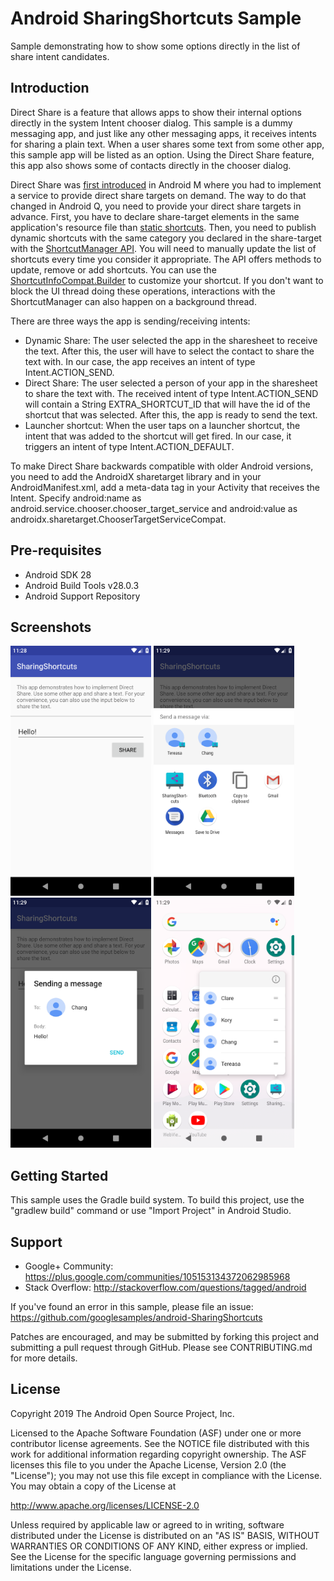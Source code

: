 
Android SharingShortcuts Sample
===================================

Sample demonstrating how to show some options directly in the list of share intent candidates.

Introduction
------------

Direct Share is a feature that allows apps to show their internal options directly in the
system Intent chooser dialog. This sample is a dummy messaging app, and just like any other
messaging apps, it receives intents for sharing a plain text. When a user shares some text from some
other app, this sample app will be listed as an option. Using the Direct Share feature, this app
also shows some of contacts directly in the chooser dialog.

Direct Share was [first introduced][1] in Android M where you had to implement a service to provide
direct share targets on demand. The way to do that changed in Android Q, you need to provide your
direct share targets in advance. First, you have to declare share-target elements in the same
application's resource file than [static shortcuts][2]. Then, you need to publish dynamic
shortcuts with the same category you declared in the share-target with the [ShortcutManager API][3].
You will need to manually update the list of shortcuts every time you consider it appropriate.
The API offers methods to update, remove or add shortcuts. You can use the
[ShortcutInfoCompat.Builder][4] to customize your shortcut. If you don't want to block the UI thread
doing these operations, interactions with the ShortcutManager can also happen on a background thread.

There are three ways the app is sending/receiving intents:
- Dynamic Share: The user selected the app in the sharesheet to receive the text. After this,
the user will have to select the contact to share the text with. In our case, the app receives an
intent of type Intent.ACTION_SEND.
- Direct Share: The user selected a person of your app in the sharesheet to share the text with.
The received intent of type Intent.ACTION_SEND will contain a String EXTRA_SHORTCUT_ID that will
have the id of the shortcut that was selected. After this, the app is ready to send the text.
- Launcher shortcut: When the user taps on a launcher shortcut, the intent that was
added to the shortcut will get fired. In our case, it triggers an intent of type Intent.ACTION_DEFAULT.

To make Direct Share backwards compatible with older Android versions, you need to add the AndroidX
sharetarget library and in your AndroidManifest.xml, add a meta-data tag in your Activity that
receives the Intent. Specify android:name as android.service.chooser.chooser_target_service and
android:value as androidx.sharetarget.ChooserTargetServiceCompat.

[1]: https://developer.android.com/about/versions/marshmallow/android-6.0#direct-share
[2]: https://developer.android.com/guide/topics/ui/shortcuts/creating-shortcuts
[3]: https://developer.android.com/reference/androidx/core/content/pm/ShortcutManagerCompat.html
[4]: https://developer.android.com/reference/androidx/core/content/pm/ShortcutInfoCompat.Builder.html

Pre-requisites
--------------

- Android SDK 28
- Android Build Tools v28.0.3
- Android Support Repository

Screenshots
-------------

<img src="screenshots/1-main.png" height="400" alt="Screenshot"/> <img src="screenshots/2-intent.png" height="400" alt="Screenshot"/> <img src="screenshots/3-message.png" height="400" alt="Screenshot"/> <img src="screenshots/4-static_shortcuts.png" height="400" alt="Screenshot"/> 

Getting Started
---------------

This sample uses the Gradle build system. To build this project, use the
"gradlew build" command or use "Import Project" in Android Studio.

Support
-------

- Google+ Community: https://plus.google.com/communities/105153134372062985968
- Stack Overflow: http://stackoverflow.com/questions/tagged/android

If you've found an error in this sample, please file an issue:
https://github.com/googlesamples/android-SharingShortcuts

Patches are encouraged, and may be submitted by forking this project and
submitting a pull request through GitHub. Please see CONTRIBUTING.md for more details.

License
-------

Copyright 2019 The Android Open Source Project, Inc.

Licensed to the Apache Software Foundation (ASF) under one or more contributor
license agreements.  See the NOTICE file distributed with this work for
additional information regarding copyright ownership.  The ASF licenses this
file to you under the Apache License, Version 2.0 (the "License"); you may not
use this file except in compliance with the License.  You may obtain a copy of
the License at

http://www.apache.org/licenses/LICENSE-2.0

Unless required by applicable law or agreed to in writing, software
distributed under the License is distributed on an "AS IS" BASIS, WITHOUT
WARRANTIES OR CONDITIONS OF ANY KIND, either express or implied.  See the
License for the specific language governing permissions and limitations under
the License.
